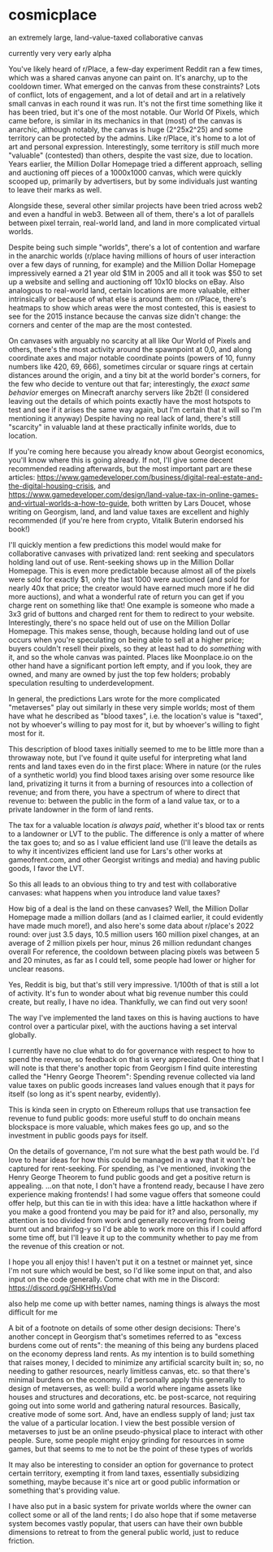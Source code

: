 # cosmicplace
an extremely large, land-value-taxed collaborative canvas

currently very very early alpha

You've likely heard of r/Place, a few-day experiment Reddit ran a few times, which was a shared canvas anyone can paint on. It's anarchy, up to the cooldown timer. What emerged on the canvas from these constraints? Lots of conflict, lots of engagement, and a lot of detail and art in a relatively small canvas in each round it was run.
It's not the first time something like it has been tried, but it's one of the most notable. Our World Of Pixels, which came before, is similar in its mechanics in that (most) of the canvas is anarchic, although notably, the canvas is huge (2^25x2^25) and some territory can be protected by the admins. Like r/Place, it's home to a lot of art and personal expression. Interestingly, some territory is *still* much more "valuable" (contested) than others, despite the vast size, due to location.
Years earlier, the Million Dollar Homepage tried a different approach, selling and auctioning off pieces of a 1000x1000 canvas, which were quickly scooped up, primarily by advertisers, but by some individuals just wanting to leave their marks as well.

Alongside these, several other similar projects have been tried across web2 and even a handful in web3.
Between all of them, there's a lot of parallels between pixel terrain, real-world land, and land in more complicated virtual worlds.

Despite being such simple "worlds", there's a lot of contention and warfare in the anarchic worlds (r/place having millions of hours of user interaction over a few days of running, for example) and the Million Dollar Homepage impressively earned a 21 year old $1M in 2005 and all it took was $50 to set up a website and selling and auctioning off 10x10 blocks on eBay.
Also analogous to real-world land, certain locations are more valuable, either intrinsically or because of what else is around them: 
on r/Place, there's heatmaps to show which areas were the most contested, this is easiest to see for the 2015 instance because the canvas size didn't change: the corners and center of the map are the most contested.

On canvases with arguably no scarcity at all like Our World of Pixels and others, there's the most activity around the spawnpoint at 0,0, and along coordinate axes and major notable coordinate points (powers of 10, funny numbers like 420, 69, 666), sometimes circular or square rings at certain distances around the origin, and a tiny bit at the world border's corners, for the few who decide to venture out that far; interestingly, the *exact same behavior* emerges on Minecraft anarchy servers like 2b2t! (I considered leaving out the details of which points exactly have the most hotspots to test and see if it arises the same way again, but I'm certain that it will so I'm mentioning it anyway)
Despite having no real lack of land, there's still "scarcity" in valuable land at these practically infinite worlds, due to location. 

If you're coming here because you already know about Georgist economics, you'll know where this is going already.
If not, I'll give some decent recommended reading afterwards, but the most important part are these articles: https://www.gamedeveloper.com/business/digital-real-estate-and-the-digital-housing-crisis, and https://www.gamedeveloper.com/design/land-value-tax-in-online-games-and-virtual-worlds-a-how-to-guide, both written by Lars Doucet, whose writing on Georgism, land, and land value taxes are excellent and highly recommended (if you're here from crypto, Vitalik Buterin endorsed his book!)

I'll quickly mention a few predictions this model would make for collaborative canvases with privatized land: rent seeking and speculators holding land out of use.
Rent-seeking shows up in the Million Dollar Homepage. This is even more predictable because almost all of the pixels were sold for exactly $1, only the last 1000 were auctioned (and sold for nearly 40x that price; the creator would have earned much more if he did more auctions), and what a wonderful rate of return you can get if you charge rent on something like that! One example is someone who made a 3x3 grid of buttons and charged rent for them to redirect to your website.
Interestingly, there's no space held out of use on the Million Dollar Homepage. This makes sense, though, because holding land out of use occurs when you're speculating on being able to sell at a higher price; buyers couldn't resell their pixels, so they at least had to do *something* with it, and so the whole canvas was painted.
Places like Moonplace.io on the other hand have a significant portion left empty, and if you look, they are owned, and many are owned by just the top few holders; probably speculation resulting to underdevelopment.

In general, the predictions Lars wrote for the more complicated "metaverses" play out similarly in these very simple worlds; most of them have what he described as "blood taxes", i.e. the location's value is "taxed", not by whoever's willing to pay most for it, but by whoever's willing to fight most for it.

This description of blood taxes initially seemed to me to be little more than a throwaway note, but I've found it quite useful for interpreting what land rents and land taxes even do in the first place:
Where in nature (or the rules of a synthetic world) you find blood taxes arising over some resource like land, privatizing it turns it from a burning of resources into a collection of revenue; and from there, you have a spectrum of where to direct that revenue to: between the public in the form of a land value tax, or to a private landowner in the form of land rents.

The tax for a valuable location *is always paid*, whether it's blood tax or rents to a landowner or LVT to the public. The difference is only a matter of where the tax goes to; and so as I value efficient land use (I'll leave the details as to why it incentivizes efficient land use for Lars's other works at gameofrent.com, and other Georgist writings and media) and having public goods, I favor the LVT.



So this all leads to an obvious thing to try and test with collaborative canvases: what happens when you introduce land value taxes?

How big of a deal is the land on these canvases? Well, the Million Dollar Homepage made a million dollars (and as I claimed earlier, it could evidently have made much more!), and also here's some data about r/place's 2022 round: over just 3.5 days,
10.5 million users
160 million pixel changes, at an average of 2 million pixels per hour, minus 26 million redundant changes overall
For reference, the cooldown between placing pixels was between 5 and 20 minutes, as far as I could tell, some people had lower or higher for unclear reasons.

Yes, Reddit is big, but that's still very impressive. 1/100th of that is still a lot of activity.
It's fun to wonder about what big revenue number this could create, but really, I have no idea. Thankfully, we can find out very soon!

The way I've implemented the land taxes on this is having auctions to have control over a particular pixel, with the auctions having a set interval globally.


I currently have no clue what to do for governance with respect to how to spend the revenue, so feedback on that is very appreciated. 
One thing that I will note is that there's another topic from Georgism I find quite interesting called the "Henry George Theorem": Spending revenue collected via land value taxes on public goods increases land values enough that it pays for itself (so long as it's spent nearby, evidently).

This is kinda seen in crypto on Ethereum rollups that use transaction fee revenue to fund public goods: more useful stuff to do onchain means blockspace is more valuable, which makes fees go up, and so the investment in public goods pays for itself.

On the details of governance, I'm not sure what the best path would be. I'd love to hear ideas for how this could be managed in a way that it won't be captured for rent-seeking.
For spending, as I've mentioned, invoking the Henry George Theorem to fund public goods and get a positive return is appealing.
...on that note, I don't have a frontend ready, because I have zero experience making frontends! I had some vague offers that someone could offer help, but this can tie in with this idea: have a little hackathon where if you make a good frontend you may be paid for it?
and also, personally, my attention is too divided from work and generally recovering from being burnt out and brainfog-y so I'd be able to work more on this if I could afford some time off, but I'll leave it up to the community whether to pay me from the revenue of this creation or not.



I hope you all enjoy this! I haven't put it on a testnet or mainnet yet, since I'm not sure which would be best, so I'd like some input on that, and also input on the code generally. Come chat with me in the Discord: https://discord.gg/SHKHfHsVpd

also help me come up with better names, naming things is always the most difficult for me


A bit of a footnote on details of some other design decisions:
There's another concept in Georgism that's sometimes referred to as "excess burdens come out of rents": the meaning of this being any burdens placed on the economy depress land rents. As my intention is to build something that raises money, I decided to minimize any artificial scarcity built in; so, no needing to gather resources, nearly limitless canvas, etc. so that there's minimal burdens on the economy. 
I'd personally apply this generally to design of metaverses, as well: build a world where ingame assets like houses and structures and decorations, etc. be post-scarce, not requiring going out into some world and gathering natural resources. Basically, creative mode of some sort. And, have an endless supply of land; just tax the value of a particular location. I view the best possible version of metaverses to just be an online pseudo-physical place to interact with other people. Sure, some people might enjoy grinding for resources in some games, but that seems to me to not be the point of these types of worlds

It may also be interesting to consider an option for governance to protect certain territory, exempting it from land taxes, essentially subsidizing something, maybe because it's nice art or good public information or something that's providing value.

I have also put in a basic system for private worlds where the owner can collect some or all of the land rents; I do also hope that if some metaverse system becomes vastly popular, that users can have their own bubble dimensions to retreat to from the general public world, just to reduce friction.
